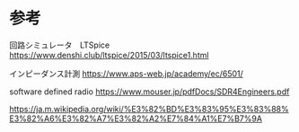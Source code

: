 # 参考

回路シミュレータ　LTSpice
https://www.denshi.club/ltspice/2015/03/ltspice1.html

インピーダンス計測
https://www.aps-web.jp/academy/ec/6501/

software defined radio
https://www.mouser.jp/pdfDocs/SDR4Engineers.pdf

https://ja.m.wikipedia.org/wiki/%E3%82%BD%E3%83%95%E3%83%88%E3%82%A6%E3%82%A7%E3%82%A2%E7%84%A1%E7%B7%9A
